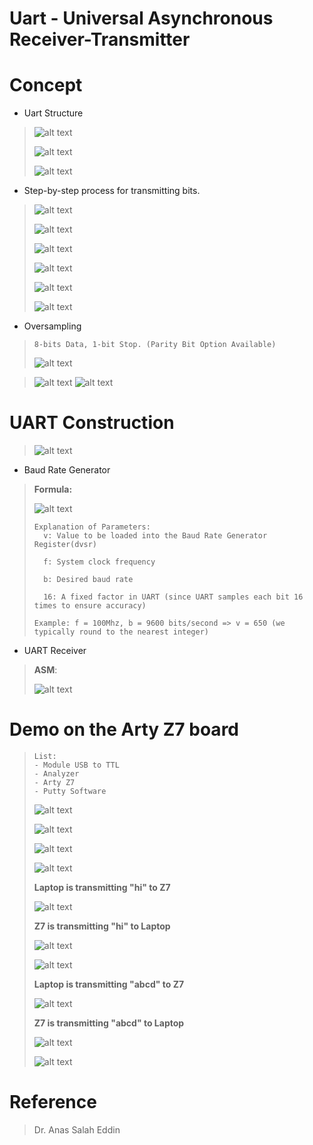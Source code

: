 # Uart - Universal Asynchronous Receiver-Transmitter

# Concept
* Uart Structure
>
> ![alt text](image/7.png)
>
> ![alt text](image/8.png)
> 
> ![alt text](image/9.png)
>
* Step-by-step process for transmitting bits.
>
> ![alt text](image/1.png)
> 
> ![alt text](image/2.png)
> 
> ![alt text](image/3.png)
> 
> ![alt text](image/4.png)
> 
> ![alt text](image/5.png)
> 
> ![alt text](image/6.png)
>
* Oversampling
> ```
> 8-bits Data, 1-bit Stop. (Parity Bit Option Available)
> ```
> ![alt text](image/10.png)

> ![alt text](image/11.png)
> ![alt text](image/12.png)
>
# UART Construction
> ![alt text](image/13.png)

* Baud Rate Generator
> __Formula:__
> 
> ![alt text](image/14.png)
> ```
> Explanation of Parameters:
>   v: Value to be loaded into the Baud Rate Generator Register(dvsr)
>
>   f: System clock frequency
>
>   b: Desired baud rate
>
>   16: A fixed factor in UART (since UART samples each bit 16 times to ensure accuracy)
>
> Example: f = 100Mhz, b = 9600 bits/second => v = 650 (we typically round to the nearest integer)

* UART Receiver
> __ASM__:
> 
> ![alt text](image/15.png)
>

# Demo on the Arty Z7 board

>```
> List:
> - Module USB to TTL
> - Analyzer
> - Arty Z7
> - Putty Software
>```
> ![alt text](image/1.jpg)
> 
> ![alt text](image/2.jpg)
> 
> ![alt text](image/3.jpg)
> 
> ![alt text](image/4.jpg)
>
> __Laptop is transmitting "hi" to Z7__
> 
> ![alt text](image/1.1.png)
>
> __Z7 is transmitting "hi" to Laptop__
> 
> ![alt text](image/4.1.png)
>
> ![alt text](image/2.1.png)
> 
> __Laptop is transmitting "abcd" to Z7__
> 
> ![alt text](image/5.1.png)
>
> __Z7 is transmitting "abcd" to Laptop__
> 
> ![alt text](image/7.1.png)
>
> ![alt text](image/6.1.png)

# Reference
> Dr. Anas Salah Eddin